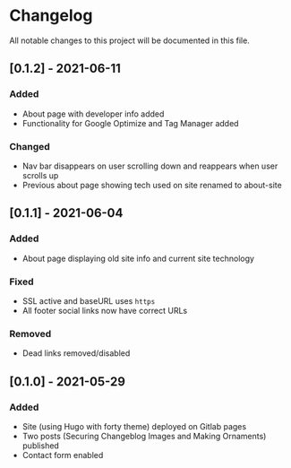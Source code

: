 # Changelog
All notable changes to this project will be documented in this file.

## [0.1.2] - 2021-06-11
### Added
- About page with developer info added
- Functionality for Google Optimize and Tag Manager added

### Changed
- Nav bar disappears on user scrolling down and reappears when user scrolls up
- Previous about page showing tech used on site renamed to about-site

## [0.1.1] - 2021-06-04
### Added
- About page displaying old site info and current site technology

### Fixed
- SSL active and baseURL uses `https`
- All footer social links now have correct URLs

### Removed
- Dead links removed/disabled

## [0.1.0] - 2021-05-29
### Added
- Site (using Hugo with forty theme) deployed on Gitlab pages
- Two posts (Securing Changeblog Images and Making Ornaments) published
- Contact form enabled

